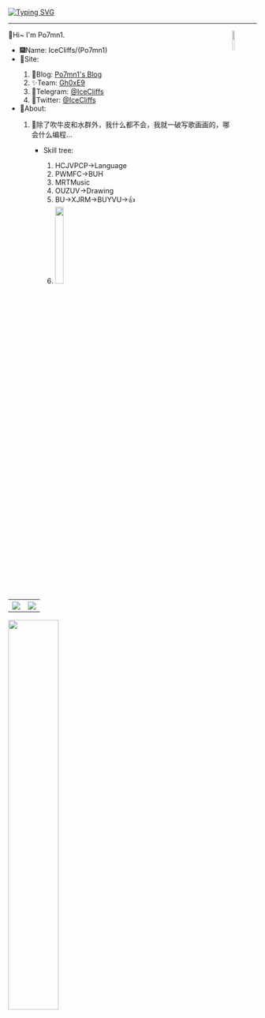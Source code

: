 [![Typing SVG](https://readme-typing-svg.herokuapp.com?font=&size=35&duration=3000&color=1A8FF7&background=FF000000&center=true&vCenter=true&width=1192&lines=%40%E4%BA%BA%E3%81%AF%E6%A2%A6%E3%82%92%E6%8C%81%E3%81%A3%E3%81%A6%E3%81%AA%E3%81%91%E3%82%8C%E3%81%B0%E3%80%81%E5%A1%A9%E9%B1%BC%E3%81%A8%E3%81%AF%E4%BD%95%E3%81%8C%E8%BF%9D%E3%81%86%EF%BC%81)](https://git.io/typing-svg)
<hr>
👋Hi~ I'm Po7mn1.
<img src="http://bfs.iloli.moe/logo.png" align="right" width="10%">
<div>
<ul>
<li>🎆Name: IceCliffs/(Po7mn1)</li>
<li>🔗Site: </li>
<ol>
  <li>🥰Blog: <a href="https://rce.iloli.moe">Po7mn1's Blog</a></li>
  <li>✨Team: <a href="https://team.iloli.moe">Gh0xE9</a></li>
  <li>🛫Telegram: <a href="https://t.me/icecliffs">@IceCliffs</a></li>
  <li>🌵Twitter: <a href="https://twitter.com/icecliffs">@IceCliffs</a></li>
</ol>
<li>🔗About: </li>
<ol>
  <li>🥰除了吹牛皮和水群外，我什么都不会，我就一破写歌画画的，哪会什么编程...</li>
  <ul>
    <li>Skill tree:</li>
    <ol>
      <li>HCJVPCP->Language</li>
      <li>PWMFC->BUH</li>
      <li>MRT<UDOV->Music</li>
      <li>OUZUV->Drawing</li>
      <li>BU->XJRM->BUYVU->👍</li>
      <li><img src="https://bfs.iloli.moe/2022/06/f62453-715d17-faf194ca94afec807e6e5b17.jpg" width="20%"></li>
    </ol>
  </ul>
</ol>
</ul>
<table>
  <tr>
    <th>
      <img src="https://github-profile-summary-cards.vercel.app/api/cards/profile-details?username=icecliffs&theme=monokai" />
    </th>
<!--   </tr> -->
<!--   <tr> -->
    <th><a href="https://github.com/icecliffs">
      <img src="https://github-readme-stats.vercel.app/api?username=icecliffs&show_icons=true&hide_border=false&count_private=true&include_all_commits=true" />
    </a></th>
<!--     <th><a href="https://github.com/icecliffs"> -->
<!--       <img src="https://github-readme-stats.vercel.app/api/top-langs/?username=icecliffs&layout=compact&langs_count=6" /> -->
<!--     </a></th> -->
  </tr>
</table>
<img src="https://bfs.iloli.moe/img/2021/06/025f0a06f6e67caab4cce963faf0838c-1.png" width="45%">
</div>
